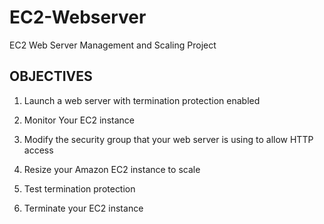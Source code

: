 # EC2-Webserver
EC2 Web Server Management and Scaling Project

## **OBJECTIVES**
 1. Launch a web server with termination protection enabled
 ​
 2. Monitor Your EC2 instance
 
 3. Modify the security group that your web server is using to allow HTTP access​
 
 4. Resize your Amazon EC2 instance to scale​
 
 5. Test termination protection
 ​
 6. Terminate your EC2 instance​
​

​
